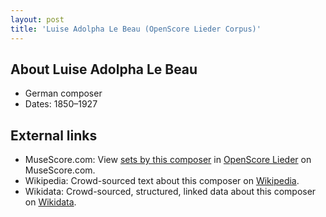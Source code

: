 ```yaml
---
layout: post
title: 'Luise Adolpha Le Beau (OpenScore Lieder Corpus)'
---
```


## About Luise Adolpha Le Beau

- German composer
- Dates: 1850–1927

## External links

- MuseScore.com: View [sets by this composer] in [OpenScore Lieder] on MuseScore.com.
- Wikipedia: Crowd-sourced text about this composer on [Wikipedia].
- Wikidata: Crowd-sourced, structured, linked data about this composer on [Wikidata].

[Wikipedia]: https://en.wikipedia.org/wiki/Luise_Adolpha_Le_Beau
[Wikidata]: https://www.wikidata.org/wiki/Q467888
[sets by this composer]: https://musescore.com/openscore-lieder-corpus/sets?order=title&text=Le+Beau,+Luise
[OpenScore Lieder]: https://musescore.com/openscore-lieder-corpus

